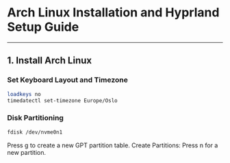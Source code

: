 # **Arch Linux Installation and Hyprland Setup Guide**

---

## **1. Install Arch Linux**

### **Set Keyboard Layout and Timezone**
```bash
loadkeys no
timedatectl set-timezone Europe/Oslo
```

### **Disk Partitioning**

```bash
fdisk /dev/nvme0n1
```
Press g to create a new GPT partition table.
Create Partitions:
Press n for a new partition.
